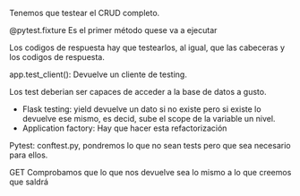 Tenemos que testear el CRUD completo.

@pytest.fixture Es el primer método quese va a ejecutar

Los codigos de respuesta hay que testearlos, al igual, que las cabeceras y los codigos de respuesta.

app.test_client(): Devuelve un cliente de testing.

Los test deberian ser capaces de acceder a la base de datos a gusto.

- Flask testing: yield devuelve un dato si no existe pero si existe lo devuelve ese mismo, es decid, sube el scope de la variable un nivel.
- Application factory: Hay que hacer esta refactorización

Pytest: conftest.py, pondremos lo que no sean tests pero que sea necesario para ellos.

GET
Comprobamos que lo que nos devuelve sea lo mismo a lo que creemos que saldrá